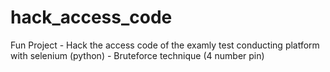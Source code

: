 # hack_access_code
Fun Project - Hack the access code of the examly test conducting platform with selenium (python) - Bruteforce technique (4 number pin)
